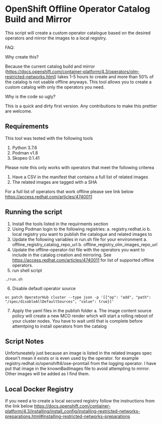 # OpenShift Offline Operator Catalog Build and Mirror

This script will create a custom operator catalogue based on the desired operators and mirror the images to a local registry.

FAQ:

Why create this?

Because the current catalog build and mirror (https://docs.openshift.com/container-platform/4.3/operators/olm-restricted-networks.html) takes 1-5 hours to create and more than 50% of the catalog is not usable offline anyways. This tool allows you to create a custom catalog with only the operators you need.

Why is the code so ugly?

This is a quick and dirty first version. Any contributions to make this prettier are welcome.

## Requirements

This tool was tested with the following tools

1. Python 3.7.6
2. Podman v1.8
3. Skopeo 0.1.41

Please note this only works with operators that meet the following criterea

1. Have a CSV in the manifest that contains a full list of related images
2. The related images are tagged with a SHA

For a full list of operators that work offline please see link below
<https://access.redhat.com/articles/4740011>

## Running the script

1. Install the tools listed in the requirments section
2. Using Podman login to the following registries:
    a. registry.redhat.io
    b. local registry you want to publish the catalogue and related images to
3. Update the following variables in run.sh file for your environment
    a. offline_registry_catalog_repo_url
    b. offline_registry_olm_images_repo_url
4. Update the offline-operator-list file with the operators you want to include in the catalog creation and mirroring. See <https://access.redhat.com/articles/4740011> for list of supported offline operators.
5. run shell script
```Shell
./run.sh
```
6. Disable defautl operator source
```Shell
oc patch OperatorHub cluster --type json -p '[{"op": "add", "path": "/spec/disableAllDefaultSources", "value": true}]'
```
7. Apply the yaml files in the publish folder
    a. The image content source policy will create a new MCO render which will start a rolling reboot of your cluster nodes. You have to wait until that is complete before attemtping to install operators from the catalog

## Script Notes

Unfortuneately just because an image is listed in the related images spec doesn't mean it exists or is even used by the operator. for example registry.redhat.io/openshift4/ose-promtail from the logging operator. I have put that image in the knownBadImages file to avoid attempting to mirror. Other images will be added as I find them.

## Local Docker Registry

If you need a to create a local secured registry follow the instructions from the link below
<https://docs.openshift.com/container-platform/4.3/installing/install_config/installing-restricted-networks-preparations.html#installing-restricted-networks-preparations>
